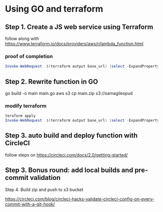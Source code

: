 Using GO and terraform
======================

Step 1. Create a JS web service using Terraform
-----------------------------------------------

follow along with  https://www.terraform.io/docs/providers/aws/r/lambda_function.html

### proof of completion

```powershell
Invoke-WebRequest  $(terraform output base_url) |select -ExpandProperty content
```
Step 2. Rewrite function in GO
------------------------------

go build -o main main.go
aws s3 cp main.zip s3://samagilespud

### modify terraform



```powershell
teraform apply
Invoke-WebRequest  $(terraform output base_url) |select -ExpandProperty content
```

Step 3. auto build and deploy function with CircleCI
----------------------------------------------------

follow steps on https://circleci.com/docs/2.0/getting-started/

Step 3. Bonus round: add local builds and pre-commit validation
---------------------------------------------------------------

Step 4. Build zip and push to s3 bucket

https://circleci.com/blog/circleci-hacks-validate-circleci-config-on-every-commit-with-a-git-hook/


